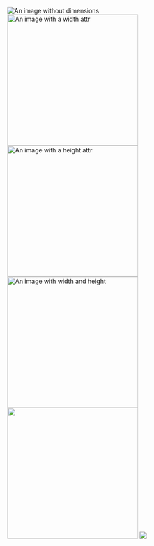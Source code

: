![An image without dimensions](image_without_dimensions.jpg) <img
src='image_with_width.jpg' width='300' alt='An image with a width attr' />
<img src='image_with_width.jpg' height='300' alt='An image with a height attr'
/> <img src='image_with_width_and_height.jpg' width='300' height='300' alt='An
image with width and height' /> <img src='image_with_width_and_height.jpg'
width='300' height='300' /> ![](image_with_width_and_height.jpg)

